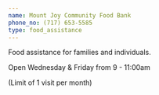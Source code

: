 ```yaml
---
name: Mount Joy Community Food Bank
phone_no: (717) 653-5585
type: food_assistance
---
```

Food assistance for families and individuals.

Open Wednesday & Friday from 9 - 11:00am 

(Limit of 1 visit per month)